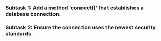 ### Subtask 1:  Add a method 'connect()' that establishes a database connection.

### Subtask 2:  Ensure the connection uses the newest security standards.


